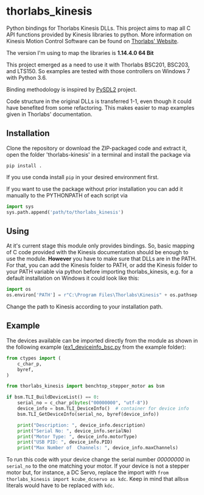 # thorlabs_kinesis

Python bindings for Thorlabs Kinesis DLLs. This project aims to map all C API
functions provided by Kinesis libraries to python. More information on
Kinesis Motion Control Software can be found on
[Thorlabs' Website](https://www.thorlabs.com/software_pages/ViewSoftwarePage.cfm?Code=Motion_Control).

The version I'm using to map the libraries is **1.14.4.0 64 Bit**

This project emerged as a need to use it with Thorlabs BSC201, BSC203, and LTS150.
So examples are tested with those controllers on Windows 7 with Python 3.6.

Binding methodology is inspired by
[PySDL2](https://github.com/marcusva/py-sdl2) project.

Code structure in the original DLLs is transferred 1-1, even though it could
have benefited from some refactoring. This makes easier to map examples given in
Thorlabs' documentation.


## Installation
Clone the repository or download the ZIP-packaged code and extract it, open the folder 'thorlabs-kinesis' in a terminal and install the package via
```
pip install .
```
If you use conda install `pip` in your desired environment first.

If you want to use the package without prior installation you can add it manually to the PYTHONPATH of each script via

```py
import sys
sys.path.append('path/to/thorlabs_kinesis')
```


## Using

At it's current stage this module only provides bindings. So, basic mapping of
C code provided with the Kinesis documentation should be enough to use the
module. **However** you have to make sure that DLLs are in the PATH. For that,
you can add the Kinesis folder to PATH, or add the Kinesis folder to your PATH variable via python before importing thorlabs_kinesis, e.g. for a default installation on Windows it could look like this:

```py
import os
os.environ['PATH'] = r"C:\Program Files\Thorlabs\Kinesis" + os.pathsep + os.environ['PATH']
```
Change the path to Kinesis according to your installation path.

## Example
The devices available can be imported directly from the module as shown in the following example ([ex1_deviceinfo_bsc.py](../blob/master/examples/ex1_deviceinfo_bsc.py) from the example folder):
```py
from ctypes import (
    c_char_p,
    byref,
)

from thorlabs_kinesis import benchtop_stepper_motor as bsm

if bsm.TLI_BuildDeviceList() == 0:
    serial_no = c_char_p(bytes("00000000", "utf-8"))
    device_info = bsm.TLI_DeviceInfo()  # container for device info
    bsm.TLI_GetDeviceInfo(serial_no, byref(device_info))

    print("Description: ", device_info.description)
    print("Serial No: ", device_info.serialNo)
    print("Motor Type: ", device_info.motorType)
    print("USB PID: ", device_info.PID)
    print("Max Number of  Channels: ", device_info.maxChannels)
```

To run this code with your device change the serial number *00000000* in `serial_no` to the one matching your motor. If your device is not a stepper motor but, for instance, a DC Servo, replace the import with `from thorlabs_kinesis import kcube_dcservo as kdc`. Keep in mind that all`bsm` literals would have to be replaced with `kdc`.

